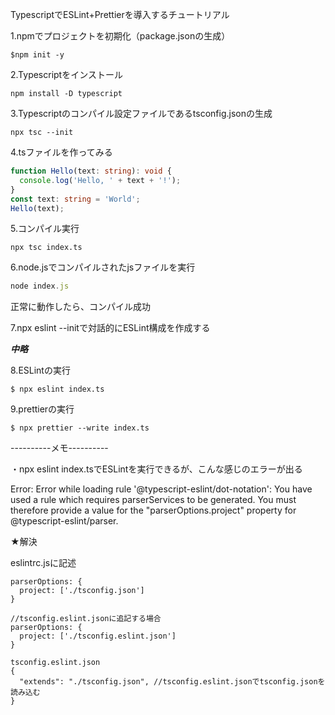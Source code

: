 TypescriptでESLint+Prettierを導入するチュートリアル

1.npmでプロジェクトを初期化（package.jsonの生成）
```
$npm init -y
```

2.Typescriptをインストール
```
npm install -D typescript
```

3.Typescriptのコンパイル設定ファイルであるtsconfig.jsonの生成
```
npx tsc --init
```

4.tsファイルを作ってみる
```index.ts
function Hello(text: string): void {
  console.log('Hello, ' + text + '!');
}
const text: string = 'World';
Hello(text);
```

5.コンパイル実行
```
npx tsc index.ts
```

6.node.jsでコンパイルされたjsファイルを実行
```js
node index.js
```

正常に動作したら、コンパイル成功

7.npx eslint --initで対話的にESLint構成を作成する

***中略***

8.ESLintの実行
```
$ npx eslint index.ts
```

9.prettierの実行
```
$ npx prettier --write index.ts
```

----------メモ----------

・npx eslint index.tsでESLintを実行できるが、こんな感じのエラーが出る

Error: Error while loading rule '@typescript-eslint/dot-notation': You have used a rule which requires parserServices to be generated. You must therefore provide a value for the "parserOptions.project" property for @typescript-eslint/parser.

★解決

eslintrc.jsに記述
```
parserOptions: {
  project: ['./tsconfig.json']
}

//tsconfig.eslint.jsonに追記する場合
parserOptions: {
  project: ['./tsconfig.eslint.json']
}

tsconfig.eslint.json
{
  "extends": "./tsconfig.json", //tsconfig.eslint.jsonでtsconfig.jsonを読み込む
}
```

